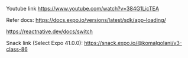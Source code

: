 Youtube link
https://www.youtube.com/watch?v=384G1LicTEA


Refer docs:
https://docs.expo.io/versions/latest/sdk/app-loading/

https://reactnative.dev/docs/switch


Snack link (Select Expo 41.0.0):
https://snack.expo.io/@komalgolani/v3-class-86
